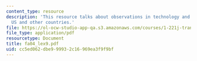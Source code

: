 ```yaml
---
content_type: resource
description: 'This resource talks about observations in technology and operations:
  US and other countries.'
file: https://ol-ocw-studio-app-qa.s3.amazonaws.com/courses/1-221j-transportation-systems-fall-2004/cc5ed062dbe999932c16969ea3f9f9bf_fa04_lex9.pdf
file_type: application/pdf
resourcetype: Document
title: fa04_lex9.pdf
uid: cc5ed062-dbe9-9993-2c16-969ea3f9f9bf
---
```

